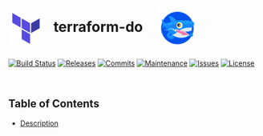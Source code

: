# <img align="center" src="img/terraform.svg" width="70">&nbsp;&nbsp; terraform-do &nbsp;&nbsp; <img align="center" src="img/sammy.svg" width="85">
[![Build Status](https://img.shields.io/travis/com/ArtiomL/terraform-do/develop.svg)](https://travis-ci.com/ArtiomL/terraform-do)
[![Releases](https://img.shields.io/github/release/ArtiomL/terraform-do.svg)](https://github.com/ArtiomL/terraform-do/releases)
[![Commits](https://img.shields.io/github/commits-since/ArtiomL/terraform-do/latest.svg?label=commits%20since)](https://github.com/ArtiomL/terraform-do/commits/master)
[![Maintenance](https://img.shields.io/maintenance/yes/2018.svg)](https://github.com/ArtiomL/terraform-do/graphs/code-frequency)
[![Issues](https://img.shields.io/github/issues/ArtiomL/terraform-do.svg)](https://github.com/ArtiomL/terraform-do/issues)
[![License](https://img.shields.io/badge/license-MIT-blue.svg)](/LICENSE)

&nbsp;&nbsp;

## Table of Contents
- [Description](#description)
